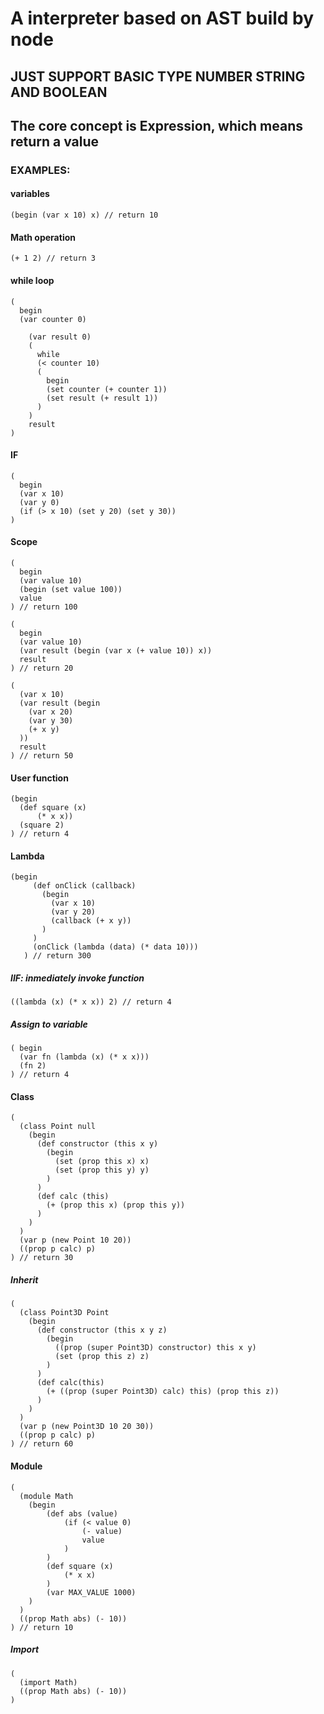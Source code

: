 # A interpreter based on AST build by node

## JUST SUPPORT BASIC TYPE NUMBER STRING AND BOOLEAN

## The core concept is Expression, which means return a value

### EXAMPLES:

#### variables

```
(begin (var x 10) x) // return 10
```

#### Math operation

```
(+ 1 2) // return 3
```

#### while loop

```
(
  begin
  (var counter 0)

    (var result 0)
    (
      while
      (< counter 10)
      (
        begin
        (set counter (+ counter 1))
        (set result (+ result 1))
      )
    )
    result
)
```

#### IF

```
(
  begin
  (var x 10)
  (var y 0)
  (if (> x 10) (set y 20) (set y 30))
)
```

#### Scope

```
(
  begin
  (var value 10)
  (begin (set value 100))
  value
) // return 100
```

```
(
  begin
  (var value 10)
  (var result (begin (var x (+ value 10)) x))
  result
) // return 20
```

```
(
  (var x 10)
  (var result (begin
    (var x 20)
    (var y 30)
    (+ x y)
  ))
  result
) // return 50
```

#### User function

```
(begin
  (def square (x)
      (* x x))
  (square 2)
) // return 4
```

#### Lambda

```
(begin
     (def onClick (callback)
       (begin
         (var x 10)
         (var y 20)
         (callback (+ x y))
       )
     )
     (onClick (lambda (data) (* data 10)))
   ) // return 300
```

##### IIF: inmediately invoke function

```
((lambda (x) (* x x)) 2) // return 4
```

##### Assign to variable

```
( begin
  (var fn (lambda (x) (* x x)))
  (fn 2)
) // return 4
```

#### Class

```
(
  (class Point null
    (begin
      (def constructor (this x y)
        (begin
          (set (prop this x) x)
          (set (prop this y) y)
        )
      )
      (def calc (this)
        (+ (prop this x) (prop this y))
      )
    )
  )
  (var p (new Point 10 20))
  ((prop p calc) p)
) // return 30
```

##### Inherit

```
(
  (class Point3D Point
    (begin
      (def constructor (this x y z)
        (begin
          ((prop (super Point3D) constructor) this x y)
          (set (prop this z) z)
        )
      )
      (def calc(this)
        (+ ((prop (super Point3D) calc) this) (prop this z))
      )
    )
  )
  (var p (new Point3D 10 20 30))
  ((prop p calc) p)
) // return 60
```

#### Module

```
(
  (module Math
    (begin
        (def abs (value)
            (if (< value 0)
                (- value)
                value
            )
        )
        (def square (x)
            (* x x)
        )
        (var MAX_VALUE 1000)
    )
  )
  ((prop Math abs) (- 10))
) // return 10
```

##### Import

```
(
  (import Math)
  ((prop Math abs) (- 10))
)
```
